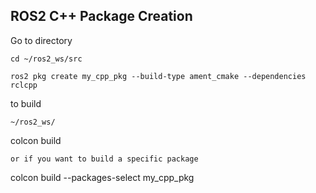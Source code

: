 ## ROS2 C++ Package Creation
Go to directory 
```
cd ~/ros2_ws/src
```
```
ros2 pkg create my_cpp_pkg --build-type ament_cmake --dependencies rclcpp
```
to build
```
~/ros2_ws/
```
colcon build
```
or if you want to build a specific package
```
colcon build --packages-select my_cpp_pkg
```


